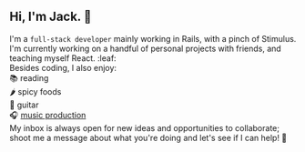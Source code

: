 ## Hi, I'm Jack. 👋
I'm a `full-stack developer` mainly working in Rails, with a pinch of Stimulus.  
I'm currently working on a handful of personal projects with friends, and teaching myself React. :leaf:  
Besides coding, I also enjoy:  
📚 reading  
🌶️ spicy foods  
🎸 guitar  
🎧 [music production](https://www.jvckmorvn.com/)  
My inbox is always open for new ideas and opportunities to collaborate; shoot me a message about what you're doing and let's see if I can help! 🚀
